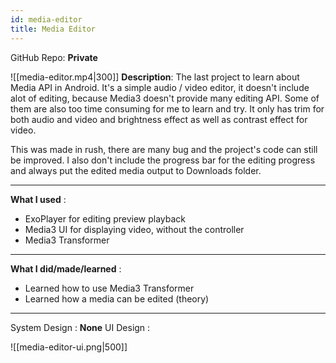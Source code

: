 ```yaml
---
id: media-editor
title: Media Editor
---
```

GitHub Repo: **Private**

![[media-editor.mp4|300]]
**Description**: The last project to learn about Media API in Android. It's a simple audio / video editor, it doesn't include alot of editing, because Media3 doesn't provide many editing API. Some of them are also too time consuming for me to learn and try. It only has trim for both audio and video and brightness effect as well as contrast effect for video.

This was made in rush, there are many bug and the project's code can still be improved. I also don't include the progress bar for the editing progress and always put the edited media output to Downloads folder.

---
**What I used** :
- ExoPlayer for editing preview playback
- Media3 UI for displaying video, without the controller
- Media3 Transformer
---
**What I did/made/learned** :
- Learned how to use Media3 Transformer
- Learned how a media can be edited (theory)
---
System Design : **None**
UI Design :

![[media-editor-ui.png|500]]
